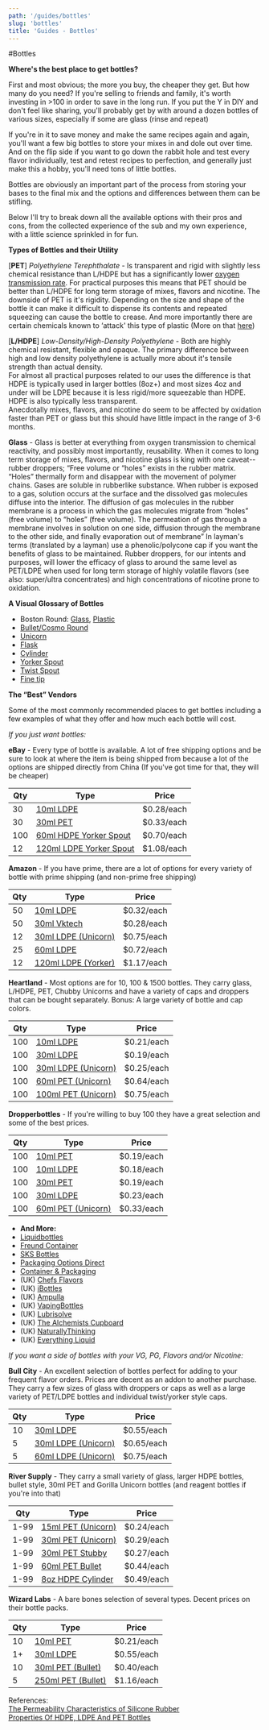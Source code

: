 ```yaml
---
path: '/guides/bottles'
slug: 'bottles'
title: 'Guides - Bottles'
---
```


#Bottles

**Where's the best place to get bottles?**

First and most obvious; the more you buy, the cheaper they get. But how many do you need? If you're selling to friends and family, it's worth investing in &gt;100 in order to save in the long run. If you put the Y in DIY and don't feel like sharing, you'll probably get by with around a dozen bottles of various sizes, especially if some are glass (rinse and repeat)  

If you're in it to save money and make the same recipes again and again, you'll want a few big bottles to store your mixes in and dole out over time.
And on the flip side if you want to go down the rabbit hole and test every flavor individually, test and retest recipes to perfection, and generally just make this a hobby, you'll need tons of little bottles.

Bottles are obviously an important part of the process from storing your bases to the final mix and the options and differences between them can be stifling. 

Below I'll try to break down all the available options with their pros and cons, from the collected experience of the sub and my own experience, with a little science sprinkled in for fun. 

**Types of Bottles and their Utility**

[**PET**] *Polyethylene Terephthalate* - Is transparent and rigid with slightly less chemical resistance than L/HDPE but has a significantly lower [oxygen transmission rate](http://www.evergreen-packaging.com/en/shownews.asp?id=70). For practical purposes this means that PET should be better than L/HDPE for long term storage of mixes, flavors and nicotine. 
The downside of PET is it's rigidity. Depending on the size and shape of the bottle it can make it difficult to dispense its contents and repeated squeezing can cause the bottle to crease. And more importantly there are certain chemicals known to ‘attack' this type of plastic (More on that [here](https://drive.google.com/file/d/1VB84_SkfC5sEBwMu0cZhk1s9PySSLHwx/view?usp=sharing))


[**L/HDPE**] *Low-Density/High-Density Polyethylene* - Both are highly chemical resistant, flexible and opaque. The primary difference between high and low density polyethylene is actually more about it's tensile strength than actual density.  
For almost all practical purposes related to our uses the difference is that HDPE is typically used in larger bottles (8oz+) and most sizes 4oz and under will be LDPE because it is less rigid/more squeezable than HDPE. HDPE is also typically less transparent.  
Anecdotally mixes, flavors, and nicotine do seem to be affected by oxidation faster than PET or glass but this should have little impact in the range of 3-6 months.


**Glass** - Glass is better at everything from oxygen transmission to chemical reactivity, and possibly most importantly, reusability. When it comes to long term storage of mixes, flavors, and nicotine glass is king with one caveat--rubber droppers; 
“Free volume or “holes” exists in the rubber matrix. “Holes” thermally form and disappear with
the movement of polymer chains. Gases are soluble in rubberlike substance. When rubber is
exposed to a gas, solution occurs at the surface and the dissolved gas molecules diffuse into the interior. The diffusion of gas molecules in the rubber membrane is a process in which the gas molecules migrate from “holes” (free volume) to “holes” (free volume). The permeation of gas through a membrane involves in solution on one side, diffusion through the membrane to the other side, and finally evaporation out of membrane” 
In layman's terms (translated by a layman) use a phenolic/polycone cap if you want the benefits of glass to be maintained. Rubber droppers, for our intents and purposes, will lower the efficacy of glass to around the same level as PET/LDPE when used for long term storage of highly volatile flavors (see also: super/ultra concentrates) and high concentrations of nicotine prone to oxidation.

**A Visual Glossary of Bottles**

* Boston Round: [Glass](https://i.imgur.com/ShAa0Z8.jpg), [Plastic](https://i.imgur.com/iAiqKi5.png)  
* [Bullet/Cosmo Round](https://i.imgur.com/GPIYsqF.jpg)
* [Unicorn](https://i.imgur.com/DI00ebz.jpg)
* [Flask](https://i.imgur.com/VGkBAZF.jpg)
* [Cylinder](https://i.imgur.com/gx0Al7r.png)
* [Yorker Spout](https://i.imgur.com/Rdgk39u.jpg)
* [Twist Spout](https://i.imgur.com/05cLFNX.jpg)
* [Fine tip](https://i.imgur.com/4ljPEaI.jpg)

**The “Best” Vendors**

Some of the most commonly recommended places to get bottles including a few examples of what they offer and how much each bottle will cost.

*If you just want bottles:*

**eBay** - Every type of bottle is available. A lot of free shipping options and be sure to look at where the item is being shipped from because a lot of the options are shipped directly from China (If you've got time for that, they will be cheaper)  

Qty | Type | Price
---|--- | ---
30 | [10ml LDPE](https://www.ebay.com/itm/5ml-10ml-15ml-30ml-Plastic-Squeezable-Dropper-Bottles-Eye-Liquid-Dropper-LDPE/272116026613?hash=item3f5b610cf5:m:miNIeLXG9aaj9CFRgFSY8Wg) | $0.28/each  
30 | [30ml PET](https://www.ebay.com/itm/5ml-10ml-30ml-50ml-Empty-Plastic-Squeezable-Dropper-Bottles-Eye-Liquid-Droppers/122820004124?hash=item1c98a4891c:m:mxUAinI6fSypZHJrfIF5RuA:sc:USPSFirstClass!98503!US!-1) | $0.33/each  
100 | [60ml HDPE Yorker Spout](https://www.ebay.com/itm/2-oz-60-ml-HDPE-Plastic-Bottles-w-Yorker-Dispensing-Caps-Lot-of-100/263351070763?hash=item3d50f2702b:g:Y0gAAOSwI8laHlM6) | $0.70/each  
12 | [120ml LDPE Yorker Spout](https://www.ebay.com/itm/12-pack-of-4oz-120mL-Plastic-Boston-Round-Squeeze-Bottles-Yorker-Caps-LDPE/281966694126?hash=item41a6864eee:g:qT8AAOSwyjBW51KM) | $1.08/each  	

**Amazon** - If you have prime, there are a lot of options for every variety of bottle with prime shipping (and non-prime free shipping) 

Qty | Type | Price
---|--- | ---
50 | [10ml LDPE](https://www.amazon.com/dp/B00V1X1LHG/) | $0.32/each
50 |[30ml Vktech](http://a.co/boLFO1z) | $0.28/each
12 |[30ml LDPE \(Unicorn\)](http://a.co/bxEZuiU) | $0.75/each
25 |[60ml LDPE](http://a.co/9iMHxpx) | $0.72/each
12 |[120ml LDPE \(Yorker\)](http://a.co/e1iicOE) | $1.17/each


**Heartland** - Most options are for 10, 100 &amp; 1500 bottles. They carry glass, L/HDPE, PET, Chubby Unicorns and have a variety of caps and droppers that can be bought separately. Bonus: A large variety of bottle and cap colors. 

Qty | Type | Price
---|--- | --- 
100 | [10ml LDPE](http://wholesale.heartlandvapes.com/eliquid-bottle-10ml.html) | $0.21/each
100 | [30ml LDPE](http://wholesale.heartlandvapes.com/eliquid-bottle-30ml-cfr.html) | $0.19/each
100 | [30ml LDPE \(Unicorn\)](https://wholesale.heartlandvapes.com/unicorn-eliquid-bottle-30ml-pen-style.html) | $0.25/each
100 | [60ml PET \(Unicorn\)](https://wholesale.heartlandvapes.com/60ml-pet-chubby-gorilla-v3-natl-clear-100-lot.html) | $0.64/each
100 | [100ml PET \(Unicorn\)](https://wholesale.heartlandvapes.com/100ml-pet-chubby-gorilla-v3-transparent-with-black-cap-100-lot.html) | $0.75/each

**Dropperbottles** - If you're willing to buy 100 they have a great selection and some of the best prices.

Qty | Type | Price
---|--- | --- 
100 | [10ml PET](https://dropperbottles.com/collections/plastic-droppers-tamper-evident-child-resistant-cap/products/pet-crystal-clear-boston-round-child-resistant-100-count?variant=1877029093400) | $0.19/each
100 | [10ml LDPE](https://dropperbottles.com/collections/plastic-droppers-tamper-evident-child-resistant-cap/products/child-resistant-cap-ldpe-boston-round-100-count?variant=1877030207512) | $0.18/each
100 | [30ml PET](https://dropperbottles.com/collections/plastic-droppers-tamper-evident-child-resistant-cap/products/pet-crystal-clear-boston-round-child-resistant-100-count?variant=1877029093400) | $0.19/each
100 | [30ml LDPE](https://dropperbottles.com/collections/plastic-droppers-tamper-evident-child-resistant-cap/products/child-resistant-cap-ldpe-boston-round-100-count?variant=1877031288856) |  $0.23/each
100 | [60ml PET \(Unicorn\)](https://dropperbottles.com/collections/plastic-droppers-tamper-evident-child-resistant-cap/products/pet-wide-mouth-unicorn-tamper-evident-child-resistant-cap-100-count?variant=1877023981592) | $0.33/each



* **And More:**
*  [Liquidbottles](http://liquidbottles.com/)  
*  [Freund Container](https://freundcontainer.com/)  
*  [SKS Bottles](https://www.sks-bottle.com/)
*  [Packaging Options Direct](http://packagingoptionsdirect.com/)
*  [Container &amp; Packaging](https://www.containerandpackaging.com/) 
*  (UK) [Chefs Flavors](https://chefsflavours.co.uk/diy-supplies/)
*  (UK) [iBottles](https://www.ibottles.co.uk/)
*  (UK) [Ampulla](https://ampulla.co.uk/default.asp?)
*  (UK) [VapingBottles](https://vapingbottles.com/)
*  (UK) [Lubrisolve](https://www.lubrisolve.com/index.php?route=product/category&amp;path=20_148)
*  (UK) [The Alchemists Cupboard](https://www.thealchemistscupboard.co.uk/product-category/diy-e-liquid-mixing-supplies/syringes-and-bottles-diy-e-liquid-mixing-supplies/)
*  (UK) [NaturallyThinking](http://www.naturallythinking.com/bottles-jars/glass-dropper-bottles.html)
*  (UK) [Everything Liquid](https://everythingliquid.co.uk/product-category/packaging-and-bottles/)

*If you want a side of bottles with your VG, PG, Flavors and/or Nicotine:*

**Bull City** - An excellent selection of bottles perfect for adding to your frequent flavor orders. Prices are decent as an addon to another purchase. They carry a few sizes of glass with droppers or caps as well as a large variety of PET/LDPE bottles and individual twist/yorker style caps. 

Qty | Type | Price
---|--- | --- 
10 | [30ml LDPE](https://www.bullcityflavors.com/30ml-dropper-bottle-w-childproof-cap/) | $0.55/each
5 | [30ml LDPE \(Unicorn\)](https://www.bullcityflavors.com/30ml-ldpe-chubby-gorilla-bottle-5-pack/) | $0.65/each
5 | [60ml LDPE \(Unicorn\)](https://www.bullcityflavors.com/60ml-ldpe-chubby-gorilla-bottle-5-pack/) | $0.75/each

**River Supply** - They carry a small variety of glass, larger HDPE bottles, bullet style, 30ml PET and Gorilla Unicorn bottles (and reagent bottles if you're into that)

Qty | Type | Price
---|--- | --- 
1-99 | [15ml PET \(Unicorn\)](https://riversupplyco.com/collections/bottles/products/15ml-chubby-gorilla-unicorn) | $0.24/each
1-99 | [30ml PET \(Unicorn\)](https://riversupplyco.com/collections/bottles/products/30ml-chubby-gorilla-unicorn) | $0.29/each
1-99 | [30ml PET Stubby](https://riversupplyco.com/collections/bottles/products/30ml-stubby-chubby-gorilla-unicorn) | $0.27/each
1-99 | [60ml PET Bullet](https://riversupplyco.com/collections/bottles/products/2oz-bullet) | $0.44/each
1-99 | [8oz HDPE Cylinder](https://riversupplyco.com/collections/bottles/products/8oz-cylinder) | $0.49/each

**Wizard Labs** - A bare bones selection of several types. Decent prices on their bottle packs. 

Qty | Type | Price
---|--- | --- 
10 | [10ml PET](https://wizardlabs.us/labware/bottles-droppers-and-containers/10ml-pet-dropper-bottle-child-resist-cap-10-pack) | $0.21/each
1+ | [30ml LDPE](https://wizardlabs.us/bottles-droppers-and-containers/30ml-ldpe-dropper-bottle-with-child-resist-cap) | $0.55/each
10 | [30ml PET \(Bullet\)](https://wizardlabs.us/bottles-droppers-and-containers/30ml-pet-bullet-cosmo-squeeze-bottle-w-twist-cap-10-pack) | $0.40/each
5 | [250ml PET \(Bullet\)](https://wizardlabs.us/bottles-droppers-and-containers/250ml-pet-bullet-cosmo-squeeze-bottle-w-twist-cap-5-pack) | $1.16/each

References:   
[The Permeability Characteristics of Silicone Rubber](https://imageserv5.team-logic.com/mediaLibrary/99/D116_20Haibing_20Zhang_20et_20al.pdf)  
[Properties Of HDPE, LDPE And PET Bottles](https://www.theplasticbottlescompany.com/properties-hdpe-ldpe-pet-bottles/)